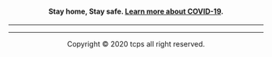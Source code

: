 <div style="text-align:center;"><h4>Stay home, Stay safe. <a href="/covid-19">Learn more about COVID-19<a/>.</div>
<hr>
<hr>
<div style="text-align:center;">Copyright © 2020 tcps all right reserved.</div>

